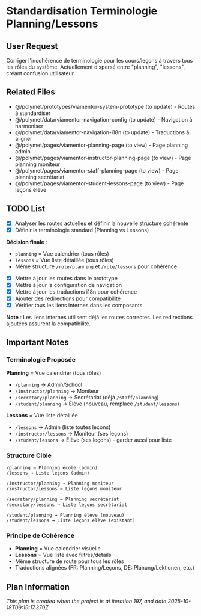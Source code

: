# Standardisation Terminologie Planning/Lessons

## User Request
Corriger l'incohérence de terminologie pour les cours/leçons à travers tous les rôles du système. Actuellement dispersé entre "planning", "lessons", créant confusion utilisateur.

## Related Files
- @/polymet/prototypes/viamentor-system-prototype (to update) - Routes à standardiser
- @/polymet/data/viamentor-navigation-config (to update) - Navigation à harmoniser
- @/polymet/data/viamentor-navigation-i18n (to update) - Traductions à aligner
- @/polymet/pages/viamentor-planning-page (to view) - Page planning admin
- @/polymet/pages/viamentor-instructor-planning-page (to view) - Page planning moniteur
- @/polymet/pages/viamentor-staff-planning-page (to view) - Page planning secrétariat
- @/polymet/pages/viamentor-student-lessons-page (to view) - Page leçons élève

## TODO List
- [x] Analyser les routes actuelles et définir la nouvelle structure cohérente
- [x] Définir la terminologie standard (Planning vs Lessons)

**Décision finale** :
- `planning` = Vue calendrier (tous rôles)
- `lessons` = Vue liste détaillée (tous rôles)
- Même structure `/role/planning` et `/role/lessons` pour cohérence
- [x] Mettre à jour les routes dans le prototype
- [x] Mettre à jour la configuration de navigation
- [x] Mettre à jour les traductions i18n pour cohérence
- [x] Ajouter des redirections pour compatibilité
- [x] Vérifier tous les liens internes dans les composants

**Note** : Les liens internes utilisent déjà les routes correctes. Les redirections ajoutées assurent la compatibilité.

## Important Notes

### Terminologie Proposée
**Planning** = Vue calendrier (tous rôles)
- `/planning` → Admin/School
- `/instructor/planning` → Moniteur  
- `/secretary/planning` → Secrétariat (déjà `/staff/planning`)
- `/student/planning` → Élève (nouveau, remplace `/student/lessons`)

**Lessons** = Vue liste détaillée
- `/lessons` → Admin (liste toutes leçons)
- `/instructor/lessons` → Moniteur (ses leçons)
- `/student/lessons` → Élève (ses leçons) - garder aussi pour liste

### Structure Cible
```
/planning → Planning école (admin)
/lessons → Liste leçons (admin)

/instructor/planning → Planning moniteur
/instructor/lessons → Liste leçons moniteur

/secretary/planning → Planning secrétariat
/secretary/lessons → Liste leçons secrétariat

/student/planning → Planning élève (nouveau)
/student/lessons → Liste leçons élève (existant)
```

### Principe de Cohérence
- **Planning** = Vue calendrier visuelle
- **Lessons** = Vue liste avec filtres/détails
- Même structure de route pour tous les rôles
- Traductions alignées (FR: Planning/Leçons, DE: Planung/Lektionen, etc.)

  
## Plan Information
*This plan is created when the project is at iteration 197, and date 2025-10-18T09:19:17.379Z*
